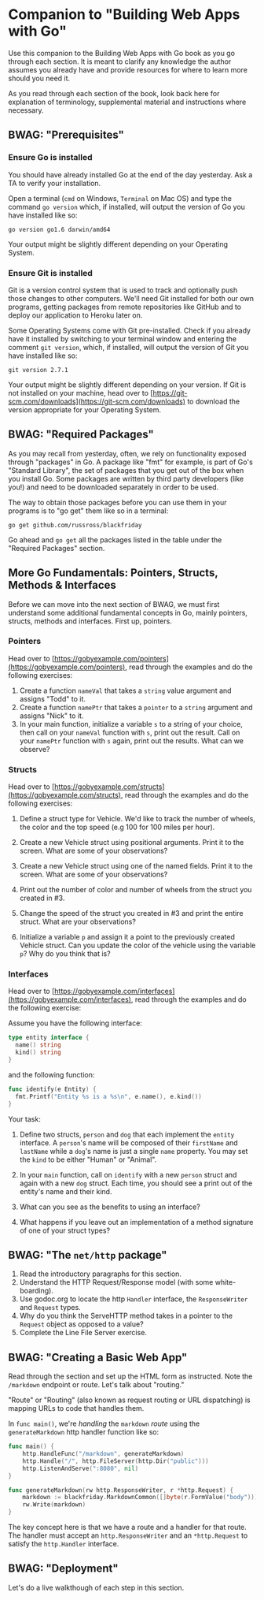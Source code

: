 # Companion to "Building Web Apps with Go"

Use this companion to the Building Web Apps with Go book as you go through each section. It is meant to clarify any knowledge the author assumes you already have and provide resources for where to learn more should you need it.

As you read through each section of the book, look back here for explanation of terminology, supplemental material and instructions where necessary.

## BWAG: "Prerequisites"

### Ensure Go is installed
You should have already installed Go at the end of the day yesterday. Ask a TA to verify your installation.

Open a terminal (`cmd` on Windows, `Terminal` on Mac OS) and type the command `go version` which, if installed, will output the version of Go you have installed like so:

```
go version go1.6 darwin/amd64
```

Your output might be slightly different depending on your Operating System.

### Ensure Git is installed

Git is a version control system that is used to track and optionally push those changes to other computers. We'll need Git installed for both our own programs, getting packages from remote repositories like GitHub and to deploy our application to Heroku later on.

Some Operating Systems come with Git pre-installed. Check if you already have it installed by switching to your terminal window and entering the comment `git version`, which, if installed, will output the version of Git you have installed like so:

```
git version 2.7.1
```

Your output might be slightly different depending on your version. If Git is not installed on your machine, head over to [https://git-scm.com/downloads](https://git-scm.com/downloads) to download the version appropriate for your Operating System.

## BWAG: "Required Packages"

As you may recall from yesterday, often, we rely on functionality exposed through "packages" in Go. A package like "fmt" for example, is part of Go's "Standard Library", the set of packages that you get out of the box when you install Go. Some packages are written by third party developers (like you!) and need to be downloaded separately in order to be used.

The way to obtain those packages before you can use them in your programs is to "go get" them like so in a terminal:

```
go get github.com/russross/blackfriday
```

Go ahead and `go get` all the packages listed in the table under the "Required Packages" section.

## More Go Fundamentals: Pointers, Structs, Methods & Interfaces

Before we can move into the next section of BWAG, we must first understand some additional fundamental concepts in Go, mainly pointers, structs, methods and interfaces. First up, pointers.

### Pointers

Head over to [https://gobyexample.com/pointers](https://gobyexample.com/pointers), read through the examples and do the following exercises:

1. Create a function `nameVal` that takes a `string` value argument and assigns "Todd" to it.
2. Create a function `namePtr` that takes a `pointer` to a `string` argument and assigns "Nick" to it.
3. In your main function, initialize a variable `s` to a string of your choice, then call on your `nameVal` function with `s`, print out the result. Call on your `namePtr` function with `s` again, print out the results. What can we observe?

### Structs

Head over to [https://gobyexample.com/structs](https://gobyexample.com/structs), read through the examples and do the following exercises:

1. Define a struct type for Vehicle. We'd like to track the number of wheels, the color and the top speed (e.g 100 for 100 miles per hour).

2. Create a new Vehicle struct using positional arguments. Print it to the screen. What are some of your observations?

3. Create a new Vehicle struct using one of the named fields. Print it to the screen. What are some of your observations?

4. Print out the number of color and number of wheels from the struct you created in #3.

5. Change the speed of the struct you created in #3 and print the entire struct. What are your observations?

6. Initialize a variable `p` and assign it a point to the previously created Vehicle struct. Can you update the color of the vehicle using the variable `p`? Why do you think that is?

### Interfaces

Head over to [https://gobyexample.com/interfaces](https://gobyexample.com/interfaces), read through the examples and do the following exercise:

Assume you have the following interface:

```go
type entity interface {
  name() string
  kind() string
}
```

and the following function:

```go
func identify(e Entity) {
  fmt.Printf("Entity %s is a %s\n", e.name(), e.kind())
}
```

Your task:

1. Define two structs, `person` and `dog` that each implement the `entity` interface. A `person`'s name will be composed of their `firstName` and `lastName` while a `dog`'s name is just a single `name` property. You may set the `kind` to be either "Human" or "Animal".

2. In your `main` function, call on `identify` with a new `person` struct and again with a new `dog` struct. Each time, you should see a print out of the entity's name and their kind.

3. What can you see as the benefits to using an interface?

4. What happens if you leave out an implementation of a method signature of one of your struct types?

## BWAG: "The `net/http` package"

1. Read the introductory paragraphs for this section.
2. Understand the HTTP Request/Response model (with some white-boarding).
3. Use godoc.org to locate the http `Handler` interface, the `ResponseWriter` and `Request` types.
4. Why do you think the ServeHTTP method takes in a pointer to the `Request` object as opposed to a value?
5. Complete the Line File Server exercise.

## BWAG: "Creating a Basic Web App"

Read through the section and set up the HTML form as instructed. Note the `/markdown` endpoint or route. Let's talk about "routing."

"Route" or "Routing" (also known as request routing or URL dispatching) is mapping URLs to code that handles them.

In `func main()`, we're _handling_ the `markdown` _route_ using the `generateMarkdown` http handler function like so:

```go
func main() {
    http.HandleFunc("/markdown", generateMarkdown)
    http.Handle("/", http.FileServer(http.Dir("public")))
    http.ListenAndServe(":8080", nil)
}

func generateMarkdown(rw http.ResponseWriter, r *http.Request) {
    markdown := blackfriday.MarkdownCommon([]byte(r.FormValue("body")))
    rw.Write(markdown)
}
```

The key concept here is that we have a route and a handler for that route. The handler must accept an `http.ResponseWriter` and an `*http.Request` to satisfy the `http.Handler` interface.

## BWAG: "Deployment"

Let's do a live walkthough of each step in this section.
